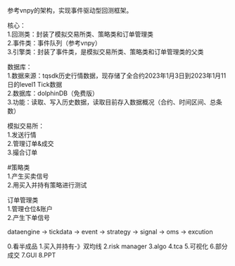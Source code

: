 参考vnpy的架构，实现事件驱动型回测框架。  

核心：  
1.回测类：封装了模拟交易所类、策略类和订单管理类  
2.事件类：事件队列（参考vnpy）  
3.引擎类：封装了事件类，是模拟交易所类、策略类和订单管理类的父类  

数据库：  
1.数据来源：tqsdk历史行情数据，现存储了全合约2023年1月3日到2023年1月11日的level1 Tick数据  
2.数据库：dolphinDB（免费版）  
3.功能：读取、写入历史数据，读取目前存入数据概况（合约、时间区间、总条数）  


模拟交易所：  
1.发送行情  
2.管理订单&成交  
3.撮合订单  

#策略类  
1.产生买卖信号  
2.用买入并持有策略进行测试  

订单管理类  
1.管理仓位&账户  
2.产生下单信号  



dataengine -> tickdata -> event -> strategy -> signal -> oms -> excution

0.看半成品
1.买入并持有-》双均线
2.risk manager
3.algo
4.tca
5.可视化
6.部分成交
7.GUI
8.PPT

